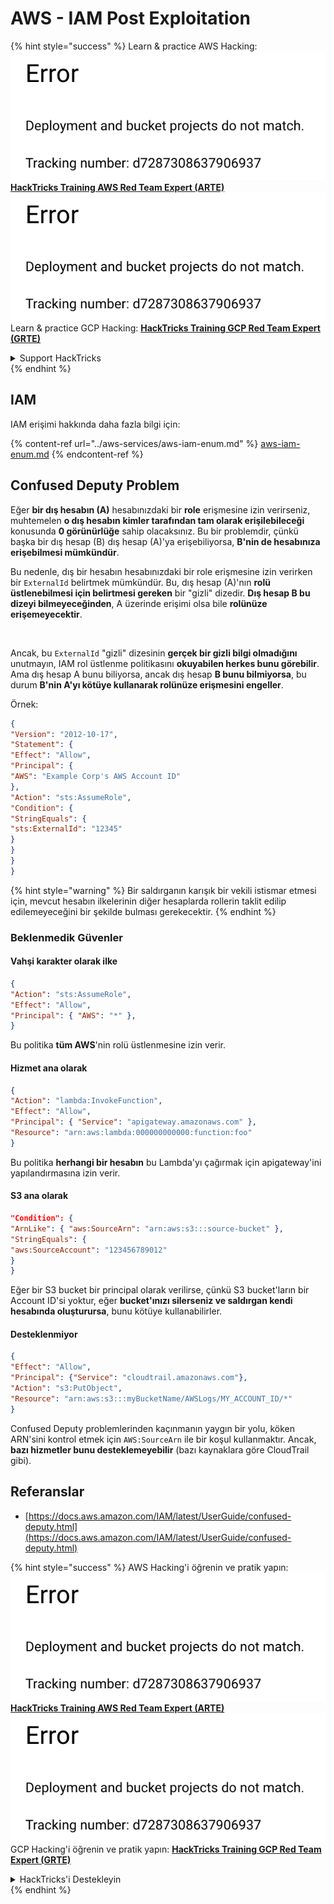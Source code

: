 # AWS - IAM Post Exploitation

{% hint style="success" %}
Learn & practice AWS Hacking:<img src="../../../.gitbook/assets/image (1) (1).png" alt="" data-size="line">[**HackTricks Training AWS Red Team Expert (ARTE)**](https://training.hacktricks.xyz/courses/arte)<img src="../../../.gitbook/assets/image (1) (1).png" alt="" data-size="line">\
Learn & practice GCP Hacking: <img src="../../../.gitbook/assets/image (2).png" alt="" data-size="line">[**HackTricks Training GCP Red Team Expert (GRTE)**<img src="../../../.gitbook/assets/image (2).png" alt="" data-size="line">](https://training.hacktricks.xyz/courses/grte)

<details>

<summary>Support HackTricks</summary>

* Check the [**subscription plans**](https://github.com/sponsors/carlospolop)!
* **Join the** 💬 [**Discord group**](https://discord.gg/hRep4RUj7f) or the [**telegram group**](https://t.me/peass) or **follow** us on **Twitter** 🐦 [**@hacktricks\_live**](https://twitter.com/hacktricks\_live)**.**
* **Share hacking tricks by submitting PRs to the** [**HackTricks**](https://github.com/carlospolop/hacktricks) and [**HackTricks Cloud**](https://github.com/carlospolop/hacktricks-cloud) github repos.

</details>
{% endhint %}

## IAM

IAM erişimi hakkında daha fazla bilgi için:

{% content-ref url="../aws-services/aws-iam-enum.md" %}
[aws-iam-enum.md](../aws-services/aws-iam-enum.md)
{% endcontent-ref %}

## Confused Deputy Problem

Eğer **bir dış hesabın (A)** hesabınızdaki bir **role** erişmesine izin verirseniz, muhtemelen **o dış hesabın** **kimler tarafından tam olarak erişilebileceği** konusunda **0 görünürlüğe** sahip olacaksınız. Bu bir problemdir, çünkü başka bir dış hesap (B) dış hesap (A)'ya erişebiliyorsa, **B'nin de hesabınıza erişebilmesi mümkündür**.

Bu nedenle, dış bir hesabın hesabınızdaki bir role erişmesine izin verirken bir `ExternalId` belirtmek mümkündür. Bu, dış hesap (A)'nın **rolü üstlenebilmesi için belirtmesi gereken** bir "gizli" dizedir. **Dış hesap B bu dizeyi bilmeyeceğinden**, A üzerinde erişimi olsa bile **rolünüze erişemeyecektir**.

<figure><img src="../../../.gitbook/assets/image (95).png" alt=""><figcaption></figcaption></figure>

Ancak, bu `ExternalId` "gizli" dizesinin **gerçek bir gizli bilgi olmadığını** unutmayın, IAM rol üstlenme politikasını **okuyabilen herkes bunu görebilir**. Ama dış hesap A bunu biliyorsa, ancak dış hesap **B bunu bilmiyorsa**, bu durum **B'nin A'yı kötüye kullanarak rolünüze erişmesini engeller**.

Örnek:
```json
{
"Version": "2012-10-17",
"Statement": {
"Effect": "Allow",
"Principal": {
"AWS": "Example Corp's AWS Account ID"
},
"Action": "sts:AssumeRole",
"Condition": {
"StringEquals": {
"sts:ExternalId": "12345"
}
}
}
}
```
{% hint style="warning" %}
Bir saldırganın karışık bir vekili istismar etmesi için, mevcut hesabın ilkelerinin diğer hesaplarda rollerin taklit edilip edilemeyeceğini bir şekilde bulması gerekecektir.
{% endhint %}

### Beklenmedik Güvenler

#### Vahşi karakter olarak ilke
```json
{
"Action": "sts:AssumeRole",
"Effect": "Allow",
"Principal": { "AWS": "*" },
}
```
Bu politika **tüm AWS**'nin rolü üstlenmesine izin verir.

#### Hizmet ana olarak
```json
{
"Action": "lambda:InvokeFunction",
"Effect": "Allow",
"Principal": { "Service": "apigateway.amazonaws.com" },
"Resource": "arn:aws:lambda:000000000000:function:foo"
}
```
Bu politika **herhangi bir hesabın** bu Lambda'yı çağırmak için apigateway'ini yapılandırmasına izin verir.

#### S3 ana olarak
```json
"Condition": {
"ArnLike": { "aws:SourceArn": "arn:aws:s3:::source-bucket" },
"StringEquals": {
"aws:SourceAccount": "123456789012"
}
}
```
Eğer bir S3 bucket bir principal olarak verilirse, çünkü S3 bucket'ların bir Account ID'si yoktur, eğer **bucket'ınızı silerseniz ve saldırgan kendi hesabında oluşturursa**, bunu kötüye kullanabilirler.

#### Desteklenmiyor
```json
{
"Effect": "Allow",
"Principal": {"Service": "cloudtrail.amazonaws.com"},
"Action": "s3:PutObject",
"Resource": "arn:aws:s3:::myBucketName/AWSLogs/MY_ACCOUNT_ID/*"
}
```
Confused Deputy problemlerinden kaçınmanın yaygın bir yolu, köken ARN'sini kontrol etmek için `AWS:SourceArn` ile bir koşul kullanmaktır. Ancak, **bazı hizmetler bunu desteklemeyebilir** (bazı kaynaklara göre CloudTrail gibi).

## Referanslar

* [https://docs.aws.amazon.com/IAM/latest/UserGuide/confused-deputy.html](https://docs.aws.amazon.com/IAM/latest/UserGuide/confused-deputy.html)

{% hint style="success" %}
AWS Hacking'i öğrenin ve pratik yapın:<img src="../../../.gitbook/assets/image (1) (1).png" alt="" data-size="line">[**HackTricks Training AWS Red Team Expert (ARTE)**](https://training.hacktricks.xyz/courses/arte)<img src="../../../.gitbook/assets/image (1) (1).png" alt="" data-size="line">\
GCP Hacking'i öğrenin ve pratik yapın: <img src="../../../.gitbook/assets/image (2).png" alt="" data-size="line">[**HackTricks Training GCP Red Team Expert (GRTE)**<img src="../../../.gitbook/assets/image (2).png" alt="" data-size="line">](https://training.hacktricks.xyz/courses/grte)

<details>

<summary>HackTricks'i Destekleyin</summary>

* [**abonelik planlarını**](https://github.com/sponsors/carlospolop) kontrol edin!
* **💬 [**Discord grubuna**](https://discord.gg/hRep4RUj7f) veya [**telegram grubuna**](https://t.me/peass) katılın ya da **Twitter'da** 🐦 [**@hacktricks\_live**](https://twitter.com/hacktricks\_live)**'i takip edin.**
* **Hacking ipuçlarını paylaşmak için** [**HackTricks**](https://github.com/carlospolop/hacktricks) ve [**HackTricks Cloud**](https://github.com/carlospolop/hacktricks-cloud) github reposuna PR gönderin.

</details>
{% endhint %}
